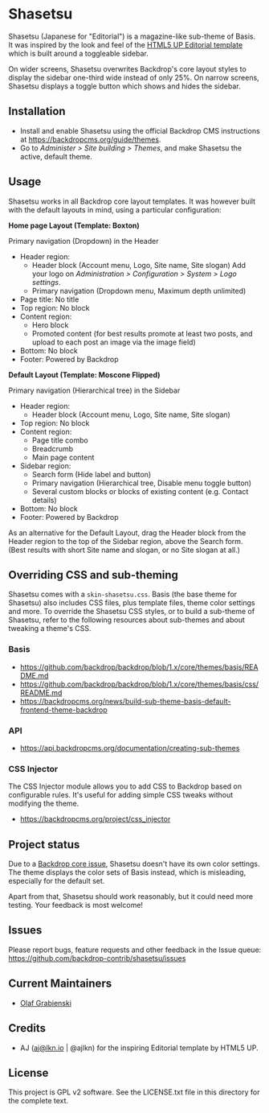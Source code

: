 Shasetsu
========

Shasetsu (Japanese for "Editorial") is a magazine-like sub-theme of Basis. It
was inspired by the look and feel of the [HTML5 UP Editorial template](https://html5up.net/editorial)
which is built around a toggleable sidebar.

On wider screens, Shasetsu overwrites Backdrop's core layout styles to display
the sidebar one-third wide instead of only 25%. On narrow screens, Shasetsu
displays a toggle button which shows and hides the sidebar.

Installation
------------

- Install and enable Shasetsu using the official Backdrop CMS instructions at
https://backdropcms.org/guide/themes.
- Go to *Administer > Site building > Themes*, and make Shasetsu the active,
default theme.

Usage
-----

Shasetsu works in all Backdrop core layout templates. It was however built
with the default layouts in mind, using a particular configuration:

**Home page Layout (Template: Boxton)**

Primary navigation (Dropdown) in the Header

- Header region:
  - Header block (Account menu, Logo, Site name, Site slogan)
    Add your logo on *Administration > Configuration > System > Logo settings*.
  - Primary navigation (Dropdown menu, Maximum depth unlimited)
- Page title: No title
- Top region: No block
- Content region:
  - Hero block
  - Promoted content (for best results promote at least two posts, and upload
    to each post an image via the image field)
- Bottom: No block
- Footer: Powered by Backdrop

**Default Layout (Template: Moscone Flipped)**

Primary navigation (Hierarchical tree) in the Sidebar

- Header region:
  - Header block (Account menu, Logo, Site name, Site slogan)
- Top region: No block
- Content region:
  - Page title combo
  - Breadcrumb
  - Main page content
- Sidebar region:
  - Search form (Hide label and button)
  - Primary navigation (Hierarchical tree, Disable menu toggle button)
  - Several custom blocks or blocks of existing content (e.g. Contact details)
- Bottom: No block
- Footer: Powered by Backdrop

As an alternative for the Default Layout, drag the Header block from the
Header region to the top of the Sidebar region, above the Search form.
(Best results with short Site name and slogan, or no Site slogan at all.)

Overriding CSS and sub-theming
------------------------------

Shasetsu comes with a `skin-shasetsu.css`. Basis (the base theme for
Shasetsu) also includes CSS files, plus template files, theme color settings
and more. To override the Shasetsu CSS styles, or to build a sub-theme of
Shasetsu, refer to the following resources about sub-themes and about
tweaking a theme's CSS.

### Basis
- https://github.com/backdrop/backdrop/blob/1.x/core/themes/basis/README.md
- https://github.com/backdrop/backdrop/blob/1.x/core/themes/basis/css/README.md
- https://backdropcms.org/news/build-sub-theme-basis-default-frontend-theme-backdrop

### API
- https://api.backdropcms.org/documentation/creating-sub-themes

### CSS Injector
The CSS Injector module allows you to add CSS to Backdrop based on configurable
rules. It's useful for adding simple CSS tweaks without modifying the theme.
- https://backdropcms.org/project/css_injector

Project status
--------------

Due to a [Backdrop core issue](https://github.com/backdrop/backdrop-issues/issues/4463),
Shasetsu doesn't have its own color settings. The theme displays the color sets
of Basis instead, which is misleading, especially for the default set.

Apart from that, Shasetsu should work reasonably, but it could need more
testing. Your feedback is most welcome!

Issues
------

Please report bugs, feature requests and other feedback in the Issue queue:
https://github.com/backdrop-contrib/shasetsu/issues

Current Maintainers
-------------------

- [Olaf Grabienski](https://github.com/olafgrabienski)

Credits
-------

- AJ (aj@lkn.io | @ajlkn) for the inspiring Editorial template by HTML5 UP.

License
-------

This project is GPL v2 software.
See the LICENSE.txt file in this directory for the complete text.
